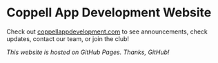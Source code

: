 # Coppell App Development Website

Check out [coppellappdevelopment.com](http://coppellappdevelopment.com) to see announcements, check updates, contact our team, or join the club!

*This website is hosted on GitHub Pages. Thanks, GitHub!*
